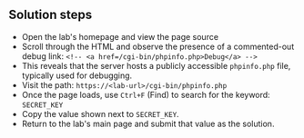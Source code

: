 ## Solution steps

- Open the lab's homepage and view the page source
- Scroll through the HTML and observe the presence of a commented-out debug link: `<!-- <a href=/cgi-bin/phpinfo.php>Debug</a> -->`
- This reveals that the server hosts a publicly accessible `phpinfo.php` file, typically used for debugging.
- Visit the path: `https://<lab-url>/cgi-bin/phpinfo.php`
- Once the page loads, use `Ctrl+F` (Find) to search for the keyword: `SECRET_KEY`
- Copy the value shown next to `SECRET_KEY`.
- Return to the lab's main page and submit that value as the solution.
